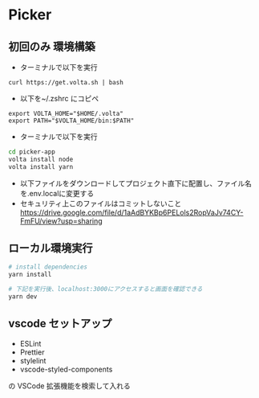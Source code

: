 # Picker

## 初回のみ 環境構築

- ターミナルで以下を実行

```
curl https://get.volta.sh | bash
```

- 以下を~/.zshrc にコピペ

```
export VOLTA_HOME="$HOME/.volta"
export PATH="$VOLTA_HOME/bin:$PATH"
```

- ターミナルで以下を実行

```bash
cd picker-app
volta install node
volta install yarn
```

- 以下ファイルをダウンロードしてプロジェクト直下に配置し、ファイル名を.env.localに変更する
- セキュリティ上このファイルはコミットしないこと
https://drive.google.com/file/d/1aAdBYKBp6PELols2RopVaJv74CY-FmFU/view?usp=sharing


## ローカル環境実行

```bash
# install dependencies
yarn install

# 下記を実行後、localhost:3000にアクセスすると画面を確認できる
yarn dev
```

## vscode セットアップ

- ESLint
- Prettier
- stylelint
- vscode-styled-components

の VSCode 拡張機能を検索して入れる
